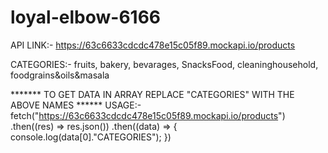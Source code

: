 # loyal-elbow-6166

API LINK:-
https://63c6633cdcdc478e15c05f89.mockapi.io/products

CATEGORIES:-
fruits,
bakery,
bevarages,
SnacksFood,
cleaninghousehold,
foodgrains&oils&masala

******* TO GET DATA IN ARRAY REPLACE "CATEGORIES" WITH THE ABOVE NAMES ******
USAGE:-
fetch("https://63c6633cdcdc478e15c05f89.mockapi.io/products")
        .then((res) => res.json())
        .then((data) => {
            console.log(data[0]."CATEGORIES");
        })

